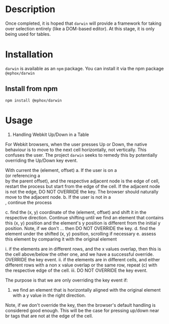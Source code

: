 
# Description
Once completed, it is hoped that `darwin` will provide a framework for taking over selection entirely (like a DOM-based editor). At this stage, it is only being used for tables.
# Installation
`darwin` is available as an `npm` package.  You can install it via the npm package `@ephox/darwin`
## Install from npm
`npm install @ephox/darwin`

# Usage
1. Handling Webkit Up/Down in a Table

For Webkit browsers, when the user presses Up or Down, the native behaviour is to move to the next cell horizontally, not vertically. This confuses the user. The project `darwin` seeks to remedy this by potentially overriding the Up/Down key event.

With current the (element, offset)
a. If the user is on a <br> (or referencing a <br> by the parent offset), and the respective adjacent node is the edge of cell, restart the process but start from the edge of the cell. If the adjacent node is not the edge, DO NOT OVERRIDE the key. The browser should naturally move to the adjacent node.
b. If the user is not in a <br>, continue the process

c. find the (x, y) coordinate of the (element, offset) and shift it in the respective direction. Continue shifting until we find an element that contains this (x, y) position and the element's y position is different from the initial y position. Note, if we don't ... then DO NOT OVERRIDE the key.
d. find the element under the shifted (x, y) position, scrolling if necessary
e. assess this element by comparing it with the original element

  i. if the elements are in different rows, and the x values overlap, then this is the cell above/below the other one, and we have a successful override. OVERRIDE the key event.
  ii. if the elements are in different cells, and either different rows with a non x value overlap or the same row, repeat (c) with the respective edge of the cell.
  iii. DO NOT OVERRIDE the key event.

The purpose is that we are only overriding the key event if:

 1. we find an element that is horizontally aligned with the original element with a y value in the right direction.

Note, if we don't override the key, then the browser's default handling is considered good enough. This will be the case for pressing up/down near br tags that are not at the edge of the cell.